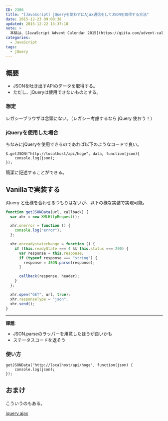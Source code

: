 ```yaml
---
ID: 2306
title: "[JavaScript] jQueryを使わずにAjax通信をしてJSONを取得する方法"
date: 2015-12-23 09:00:38
updated: 2015-12-22 13:37:18
note: >
  本稿は、[JavaScript Advent Calendar 2015](https://qiita.com/advent-calendar/2015/javascript) 23日目の記事です。
categories:
  - JavaScript
tags:
  - jQuery
---
```


<!--more-->

<h2>概要</h2>
<ul>
  <li>JSONを吐き出すAPIのデータを取得する。</li>
  <li>ただし、jQueryは使用できないものとする。</li>
</ul>

<h3>想定</h3>
レガシーブラウザは念頭にない。（レガシー考慮するなら jQuery 使おう！）

<h3>jQueryを使用した場合</h3>
ちなみにjQueryを使用できるのであれば以下のようなコードで良い。

<pre class="javascript"><code>$.getJSON("http://localhost/api/hoge", data, function(json){
    console.log(json);
});</code></pre>

簡潔に記述することができる。

<h2>Vanillaで実装する</h2>
jQuery と仕様を合わせるつもりはないが、以下の様な実装で実現可能。

```javascript
function getJSONData(url, callback) {
  var xhr = new XMLHttpRequest();

  xhr.onerror = function () {
    console.log("error");
  };

  xhr.onreadystatechange = function () {
    if (this.readyState === 4 && this.status === 200) {
      var response = this.response;
      if (typeof response === "string") {
        response = JSON.parse(response);
      }

      callback(response, header);
    }
  };

  xhr.open("GET", url, true);
  xhr.responseType = "json";
  xhr.send();
}
```

<hr>

<b>課題</b>:

<ul>
 <li>JSON.parseのラッパーを用意したほうが良いかも</li>
 <li>ステータスコードを返そう</li>
</ul>

<h3>使い方</h3>
<pre class="javascript"><code>getJSONData("http://localhost/api/hoge", function(json) {
    console.log(json);
});</code></pre>

<h2>おまけ</h2>
こういうのもある。

<a href="https://github.com/hiro0218/jquery.ajax">jquery.ajax</a>
